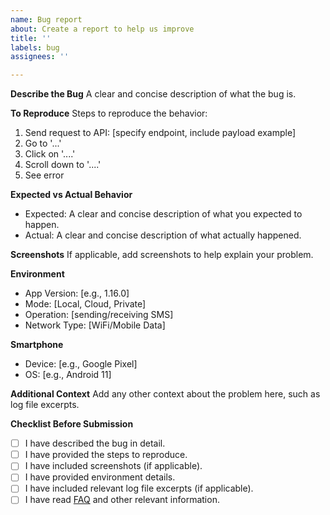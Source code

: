 ```yaml
---
name: Bug report
about: Create a report to help us improve
title: ''
labels: bug
assignees: ''

---
```


**Describe the Bug**
A clear and concise description of what the bug is.

**To Reproduce**
Steps to reproduce the behavior:
1. Send request to API: [specify endpoint, include payload example]
2. Go to '...'
3. Click on '....'
4. Scroll down to '....'
5. See error

**Expected vs Actual Behavior**
- Expected: A clear and concise description of what you expected to happen.
- Actual: A clear and concise description of what actually happened.

**Screenshots**
If applicable, add screenshots to help explain your problem.

**Environment**
- App Version: [e.g., 1.16.0]
- Mode: [Local, Cloud, Private]
- Operation: [sending/receiving SMS]
- Network Type: [WiFi/Mobile Data]

**Smartphone**
- Device: [e.g., Google Pixel]
- OS: [e.g., Android 11]

**Additional Context**
Add any other context about the problem here, such as log file excerpts.

**Checklist Before Submission**
- [ ] I have described the bug in detail.
- [ ] I have provided the steps to reproduce.
- [ ] I have included screenshots (if applicable).
- [ ] I have provided environment details.
- [ ] I have included relevant log file excerpts (if applicable).
- [ ] I have read [FAQ](https://sms.capcom.me/faq/general/) and other relevant information.
